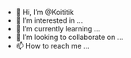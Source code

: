 - 👋 Hi, I’m @Koititik
- 👀 I’m interested in ...
- 🌱 I’m currently learning ...
- 💞️ I’m looking to collaborate on ...
- 📫 How to reach me ...

<!---
Koititik/Koititik is a ✨ special ✨ repository because its `README.md` (this file) appears on your GitHub profile.
You can click the Preview link to take a look at your changes.
--->
